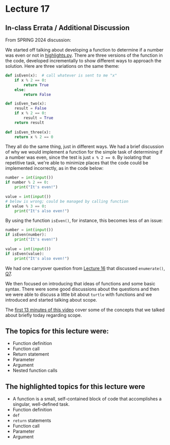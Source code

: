 # Lecture 17

## In-class Errata / Additional Discussion

From SPRING 2024 discussion:

We started off talking about developing a function to determine if a number was even or not in [highlights.py](highlights.py). There are three versions of the function in the code, developed incrementally to show different ways to approach the solution. Here are three variations on the same theme:

```python
def isEven(x):  # call whatever is sent to me "x"
    if x % 2 == 0:
        return True
    else:
        return False

def isEven_two(x):
    result = False
    if x % 2 == 0:
        result = True
    return result
    
def isEven_three(x):
    return x % 2 == 0
```

They all do the same thing, just in different ways. We had a brief discussion of why we would implement a function for the simple task of determining if a number was even, since the test is just `x % 2 == 0`. By isolating that repetitive task, we're able to minimize places that the code could be implemented incorrectly, as in the code below:

```python
number = int(input())
if number % 2 == 0:
    print("It's even!")
    
value = int(input())
# below is wrong; could be managed by calling function    
if value % 3 == 0:
    print("It's also even!")
```

By using the function `isEven()`, for instance, this becomes less of an issue:

```python
number = int(input())
if isEven(number):
    print("It's even!")
    
value = int(input())
if isEven(value):
    print("It's also even!")
```

We had one carryover question from [Lecture 16](../Lecture_16/) that discussed `enumerate()`, [Q7](../Lecture_16/Q7.py).

We then focused on introducing that ideas of functions and some basic syntax. There were some good discussions about the questions and then we were able to discuss a little bit about `turtle` with functions and we introduced and started talking about scope.

The [first 13 minutes of this video](https://www.youtube.com/watch?v=QVdf0LgmICw) cover some of the concepts that we talked about briefly today regarding scope.


## The topics for this lecture were:

* Function definition
* Function call
* Return statement
* Parameter
* Argument
* Nested function calls


## The highlighted topics for this lecture were

* A function is a small, self-contained block of code that accomplishes a singular, well-defined task.
* Function definition
* `def`
* `return` statements
* Function call
* Parameter
* Argument
